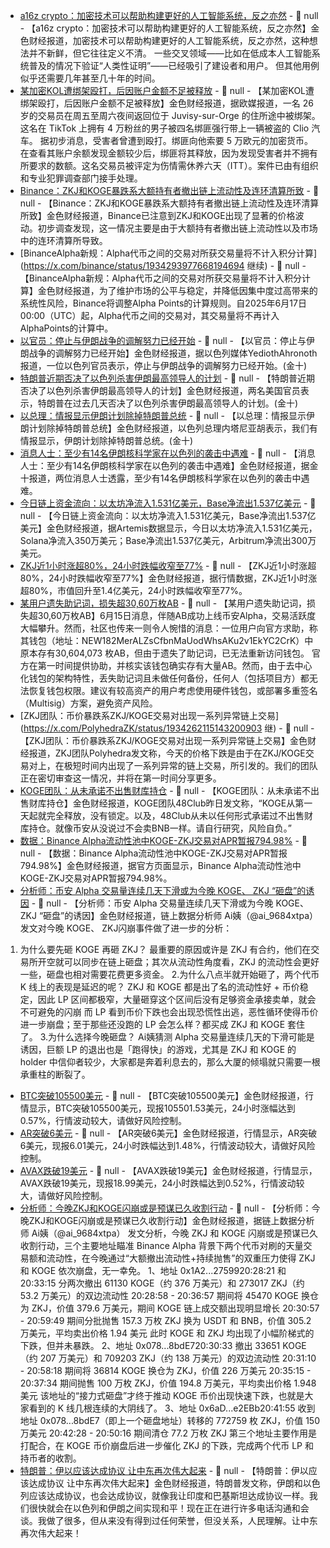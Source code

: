 - [a16z crypto：加密技术可以帮助构建更好的人工智能系统，反之亦然](https://x.com/a16zcrypto/status/1934287429223236067) - 📰 null - 【a16z crypto：加密技术可以帮助构建更好的人工智能系统，反之亦然】金色财经报道，加密技术可以帮助构建更好的人工智能系统，反之亦然，这种想法并不新鲜，但它往往定义不清。 
一些交叉领域——比如在低成本人工智能系统普及的情况下验证“人类性证明”——已经吸引了建设者和用户。 
但其他用例似乎还需要几年甚至几十年的时间。
- [某加密KOL遭绑架殴打，后因账户金额不足被释放](https://www.europe1.fr/Police-Justice/information-europe-1-essonne-un-trader-influent-sur-tiktok-enleve-et-sequestre-758775) - 📰 null - 【某加密KOL遭绑架殴打，后因账户金额不足被释放】金色财经报道，据欧媒报道，一名 26 岁的交易员在周五至周六夜间返回位于 Juvisy-sur-Orge 的住所途中被绑架。这名在 TikTok 上拥有 4 万粉丝的男子被四名绑匪强行带上一辆被盗的 Clio 汽车。 
据初步消息，受害者曾遭到殴打。绑匪向他索要 5 万欧元的加密货币。在查看其账户余额发现金额较少后，绑匪将其释放，因为发现受害者并不拥有所要求的数额。这名交易员被评定为伤情需休养六天（ITT）。案件已由有组织和专业犯罪调查部门接手处理。
- [Binance：ZKJ和KOGE暴跌系大额持有者撤出链上流动性及连环清算所致](https://x.com/binance/status/1934293977668194694) - 📰 null - 【Binance：ZKJ和KOGE暴跌系大额持有者撤出链上流动性及连环清算所致】金色财经报道，Binance已注意到ZKJ和KOGE出现了显著的价格波动。初步调查发现，这一情况主要是由于大额持有者撤出链上流动性以及市场中的连环清算所导致。
- [BinanceAlpha新规：Alpha代币之间的交易对所获交易量将不计入积分计算](https://x.com/binance/status/1934293977668194694 继续) - 📰 null - 【BinanceAlpha新规：Alpha代币之间的交易对所获交易量将不计入积分计算】金色财经报道，为了维护市场的公平与稳定，并降低因集中度过高带来的系统性风险，Binance将调整Alpha Points的计算规则。自2025年6月17日00:00（UTC）起，Alpha代币之间的交易对，其交易量将不再计入AlphaPoints的计算中。
- [以官员：停止与伊朗战争的调解努力已经开始]() - 📰 null - 【以官员：停止与伊朗战争的调解努力已经开始】金色财经报道，据以色列媒体YediothAhronoth报道，一位以色列官员表示，停止与伊朗战争的调解努力已经开始。(金十)
- [特朗普近期否决了以色列杀害伊朗最高领导人的计划]() - 📰 null - 【特朗普近期否决了以色列杀害伊朗最高领导人的计划】金色财经报道，两名美国官员表示，特朗普在过去几天否决了以色列杀害伊朗最高领导人的计划。(金十)
- [以总理：情报显示伊朗计划除掉特朗普总统]() - 📰 null - 【以总理：情报显示伊朗计划除掉特朗普总统】金色财经报道，以色列总理内塔尼亚胡表示，我们有情报显示，伊朗计划除掉特朗普总统。(金十)
- [消息人士：至少有14名伊朗核科学家在以色列的袭击中遇难]() - 📰 null - 【消息人士：至少有14名伊朗核科学家在以色列的袭击中遇难】金色财经报道，据金十报道，两位消息人士透露，至少有14名伊朗核科学家在以色列的袭击中遇难。
- [今日链上资金流向：以太坊净流入1.531亿美元，Base净流出1.537亿美元](https://app.artemis.xyz/flows) - 📰 null - 【今日链上资金流向：以太坊净流入1.531亿美元，Base净流出1.537亿美元】金色财经报道，据Artemis数据显示，今日以太坊净流入1.531亿美元，Solana净流入350万美元；Base净流出1.537亿美元，Arbitrum净流出300万美元。
- [ZKJ近1小时涨超80%，24小时跌幅收窄至77%]() - 📰 null - 【ZKJ近1小时涨超80%，24小时跌幅收窄至77%】金色财经报道，据行情数据，ZKJ近1小时涨超80%，市值回升至1.4亿美元，24小时跌幅收窄至77%。
- [某用户遗失助记词，损失超30,60万枚AB]() - 📰 null - 【某用户遗失助记词，损失超30,60万枚AB】6月15日消息，伴随AB成功上线币安Alpha，交易活跃度大幅攀升。然而，社区也传来一则令人惋惜的消息：一位用户向官方求助，称其钱包（地址：NEW182MerALZsCfbnMaUodWhsAKu2v1EkYC2CrK）中原本存有30,604,073 枚AB，但由于遗失了助记词，已无法重新访问钱包。 
官方在第一时间提供协助，并核实该钱包确实存有大量AB。然而，由于去中心化钱包的架构特性，丢失助记词且未做任何备份，任何人（包括项目方）都无法恢复钱包权限。建议有较高资产的用户考虑使用硬件钱包，或部署多重签名（Multisig）方案，避免资产风险。
- [ZKJ团队：币价暴跌系ZKJ/KOGE交易对出现一系列异常链上交易](https://x.com/PolyhedraZK/status/1934262115143200903 继) - 📰 null - 【ZKJ团队：币价暴跌系ZKJ/KOGE交易对出现一系列异常链上交易】金色财经报道，ZKJ团队Polyhedra发文称，今天的价格下跌是由于在ZKJ/KOGE交易对上，在极短时间内出现了一系列异常的链上交易，所引发的。我们的团队正在密切审查这一情况，并将在第一时间分享更多。
- [KOGE团队：从未承诺不出售财库持仓](https://x.com/48Club_Official/status/1933818711556997624) - 📰 null - 【KOGE团队：从未承诺不出售财库持仓】金色财经报道，KOGE团队48Club昨日发文称，“KOGE从第一天起就完全释放，没有锁定。以及，48Club从未以任何形式承诺过不出售财库持仓。就像币安从没说过不会卖BNB一样。请自行研究，风险自负。”
- [数据：Binance Alpha流动性池中KOGE-ZKJ交易对APR暂报794.98%]() - 📰 null - 【数据：Binance Alpha流动性池中KOGE-ZKJ交易对APR暂报794.98%】金色财经报道，据官方页面显示，Binance Alpha流动性池中KOGE-ZKJ交易对APR暂报794.98%。
- [分析师：币安 Alpha 交易量连续几天下滑或为今晚 KOGE、 ZKJ “砸盘”的诱因](https://x.com/ai_9684xtpa/status/1934254440938381816) - 📰 null - 【分析师：币安 Alpha 交易量连续几天下滑或为今晚 KOGE、 ZKJ “砸盘”的诱因】金色财经报道，链上数据分析师 Ai姨（@ai_9684xtpa）发文对今晚 KOGE、 ZKJ闪崩事件做了进一步的分析： 
1. 为什么要先砸 KOGE 再砸 ZKJ？ 
最重要的原因或许是 ZKJ 有合约，他们在交易所开空就可以同步在链上砸盘；其次从流动性角度看，ZKJ 的流动性会更好一些，砸盘也相对需要花费更多资金。 
2.为什么八点半就开始砸了，两个代币 K 线上的表现是延迟的呢？ 
ZKJ 和 KOGE 都是出了名的流动性好 + 币价稳定，因此 LP 区间都极窄，大量砸穿这个区间后没有足够资金承接卖单，就会不可避免的闪崩 而 LP 看到币价下跌也会出现恐慌性出逃，恶性循环使得币价进一步崩盘；至于那些还没跑的 LP 会怎么样？都买成 ZKJ 和 KOGE 套住了。 
3.为什么选择今晚砸盘？ 
Ai姨猜测 Alpha 交易量连续几天的下滑可能是诱因，巨额 LP 的退出也是「跑得快」的游戏，尤其是 ZKJ 和 KOGE 的 holder 中信仰者较少，大家都是奔着利息去的，那么大厦的倾塌就只需要一根承重柱的断裂了。
- [BTC突破105500美元]() - 📰 null - 【BTC突破105500美元】金色财经报道，行情显示，BTC突破105500美元，现报105501.53美元，24小时涨幅达到0.57%，行情波动较大，请做好风险控制。
- [AR突破6美元]() - 📰 null - 【AR突破6美元】金色财经报道，行情显示，AR突破6美元，现报6.01美元，24小时跌幅达到1.48%，行情波动较大，请做好风险控制。
- [AVAX跌破19美元]() - 📰 null - 【AVAX跌破19美元】金色财经报道，行情显示，AVAX跌破19美元，现报18.99美元，24小时跌幅达到0.52%，行情波动较大，请做好风险控制。
- [分析师：今晚ZKJ和KOGE闪崩或是预谋已久收割行动]() - 📰 null - 【分析师：今晚ZKJ和KOGE闪崩或是预谋已久收割行动】金色财经报道，据链上数据分析师 Ai姨（@ai_9684xtpa） 发文分析，今晚 ZKJ 和 KOGE 闪崩或是预谋已久收割行动，三个主要地址瞄准 Binance Alpha 背景下两个代币对刷的天量交易额和流动性，在今晚通过“大额撤出流动性+持续抛售”的双重压力使得 ZKJ 和 KOGE 依次崩盘，无一幸免。 
1、地址 0x1A2...2759920:28:21 和 20:33:15 分两次撤出 61130 KOGE（约 376 万美元）和 273017 ZKJ（约 53.2 万美元）的双边流动性 
20:28:58 - 20:36:57 期间将 45470 KOGE 换仓为 ZKJ，价值 379.6 万美元，期间 KOGE 链上成交额出现明显增长 
20:30:57 - 20:59:49 期间分批抛售 157.3 万枚 ZKJ 换为 USDT 和 BNB，价值 305.2 万美元，平均卖出价格 1.94 美元 
此时 KOGE 和 ZKJ 均出现了小幅阶梯式的下跌，但并未暴跌。 
2、地址 0x078...8bdE720:30:33 撤出 33651 KOGE（约 207 万美元）和 709203 ZKJ（约 138 万美元）的双边流动性 
20:31:10 - 20:58:18 期间将 36814 KOGE 换仓为 ZKJ，价值 226 万美元 
20:35:15 - 20:37:34 期间抛售 100 万枚 ZKJ，价值 194.8 万美元，平均卖出价格 1.948 美元 
该地址的“接力式砸盘”才终于推动 KOGE 币价出现快速下跌，也就是大家看到的 K 线几根连续的大阴线了。 
3、地址 0x6aD...e2EBb20:41:55 收到地址 0x078...8bdE7（即上一个砸盘地址）转移的 772759 枚 ZKJ，价值 150 万美元 
20:42:28 - 20:50:16 期间清仓 77.2 万枚 ZKJ 
第三个地址主要作用是打配合，在 KOGE 币价崩盘后进一步催化 ZKJ 的下跌，完成两个代币 LP 和持币者的收割。
- [特朗普：伊以应该达成协议 让中东再次伟大起来]() - 📰 null - 【特朗普：伊以应该达成协议 让中东再次伟大起来】金色财经报道，特朗普发文称，伊朗和以色列应该达成协议，也会达成协议，就像我让印度和巴基斯坦达成协议一样。我们很快就会在以色列和伊朗之间实现和平！现在正在进行许多电话沟通和会谈。我做了很多，但从来没有得到过任何荣誉，但没关系，人民理解。让中东再次伟大起来！
